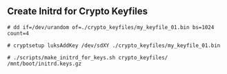 Create Initrd for Crypto Keyfiles
---------------------------------

    # dd if=/dev/urandom of=./crypto_keyfiles/my_keyfile_01.bin bs=1024 count=4
    
    # cryptsetup luksAddKey /dev/sdXY ./crypto_keyfiles/my_keyfile_01.bin

    # ./scripts/make_initrd_for_keys.sh crypto_keyfiles/ /mnt/boot/initrd.keys.gz
